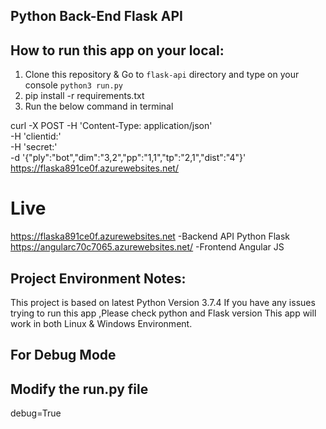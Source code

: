 ## Python Back-End Flask API

## How to run this app on your local:
1) Clone this repository & Go to `flask-api` directory and type on your console `python3 run.py`
2) pip install -r requirements.txt
3) Run the below command in terminal

curl -X POST -H 'Content-Type: application/json' \
-H 'clientid:<username>' \
-H 'secret:<password>' \
-d '{"ply":"bot","dim":"3,2","pp":"1,1","tp":"2,1","dist":"4"}' \
https://flaska891ce0f.azurewebsites.net/


# Live
https://flaska891ce0f.azurewebsites.net -Backend API Python Flask 
https://angularc70c7065.azurewebsites.net/ -Frontend Angular JS

## Project Environment Notes:
This project is based on latest Python Version 3.7.4
If you have any issues trying to run this app ,Please check python and Flask version
This app will work in both Linux & Windows Environment.

## For Debug Mode
## Modify  the run.py file  
debug=True


